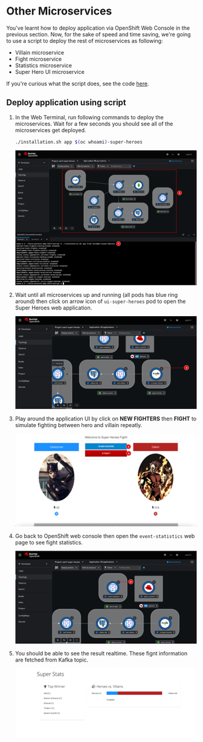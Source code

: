 # Other Microservices

You've learnt how to deploy application via OpenShift Web Console in the previous section. Now, for the sake of speed and time saving, we're going to use a script to deploy the rest of microservices as following:

- Villain microservice
- Fight microservice
- Statistics microservice
- Super Hero UI microservice

If you're curious what the script does, see the code [here](../../script/installation.sh).

## Deploy application using script

1. In the Web Terminal, run following commands to deploy the microservices. Wait for a few seconds you should see all of the microservices get deployed.

    ```sh
    ./installation.sh app $(oc whoami)-super-heroes
    ```

    ![Deploy application](image/other-microservices/app-deploy-1.png)

2. Wait until all microservices up and running (all pods has blue ring around) then click on arrow icon of `ui-super-heroes` pod to open the Super Heroes web application.

    ![Deploy application](image/other-microservices/app-deploy-2.png)

3. Play around the application UI by click on **NEW FIGHTERS** then **FIGHT**  to simulate fighting between hero and villain repeatly.

    ![Deploy application](image/other-microservices/app-deploy-3.png)

4. Go back to OpenShift web console then open the `event-statistics` web page to see fight statistics.

    ![Deploy application](image/other-microservices/app-deploy-4.png)

5. You should be able to see the result realtime. These fignt information are fetched from Kafka topic.

    ![Deploy application](image/other-microservices/app-deploy-5.png)
